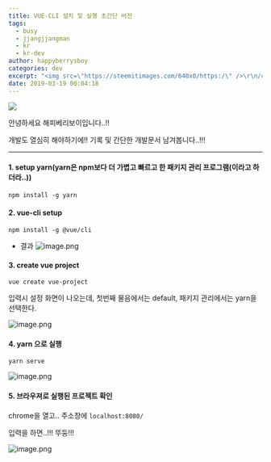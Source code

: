 ```yaml
---
title: VUE-CLI 설치 및 실행 초간단 버전
tags:
  - busy
  - jjangjjangman
  - kr
  - kr-dev
author: happyberrysboy
categories: dev
excerpt: "<img src=\"https://steemitimages.com/640x0/https:/\" />\r\n/cdn.steemitimages.com/DQmU8hwnAWm29BmczzrLHGfxPhDsUyr8VQwF8UiFdRrFgjY/％EC％83％88％20％ED％8C％8C％EC％9D％BC％202019-02-27％2017.53.44_2.jpg)  안녕하세요 해피베리보이입니다..!!  개발도 열심히 해야하기에!! 기록 및 간단한 개발문서 남겨봅니다..!!!  ___....."
date: 2019-03-19 00:04:18
---
```


![](https://steemitimages.com/640x0/https://cdn.steemitimages.com/DQmU8hwnAWm29BmczzrLHGfxPhDsUyr8VQwF8UiFdRrFgjY/％EC％83％88％20％ED％8C％8C％EC％9D％BC％202019-02-27％2017.53.44_2.jpg)

안녕하세요 해피베리보이입니다..!!

개발도 열심히 해야하기에!! 기록 및 간단한 개발문서 남겨봅니다..!!!

___

#### 1. setup yarn(yarn은 npm보다 더 가볍고 빠르고 한 패키지 관리 프로그램(이라고 하더라..))
`
npm install -g yarn
`

#### 2. vue-cli setup

`
npm install -g @vue/cli
`

 - 결과
![image.png](https://ipfs.busy.org/ipfs/QmdmV7D32r6C4hUAWKyV8nHSRMC7qc8Xti7rmAgPEZnvKj)

#### 3. create vue project 

`
vue create vue-project
`

입력시 설정 화면이 나오는데,
첫번째 물음에서는 default, 패키지 관리에서는 yarn을 선택한다.

![image.png](https://ipfs.busy.org/ipfs/QmX4ExroLQRrdsrYituVsujRnTANFewrEQa6mBALdV1hBJ)


#### 4. yarn 으로 실행

`
yarn serve
`

![image.png](https://ipfs.busy.org/ipfs/QmcJinTCNAGk2ZzZYbq1PeTE2BtsKQmxhpbRP3YkrQFjb9)

#### 5. 브라우져로 실행된 프로젝트 확인

chrome을 열고.. 주소창에
`
localhost:8080/
`

입력을 하면..!!! 
뚜둥!!!

![image.png](https://ipfs.busy.org/ipfs/QmZznQGJogwN4LU8Yf3rmS2SY1jtxULpwvpavdPVrs9dcJ)
